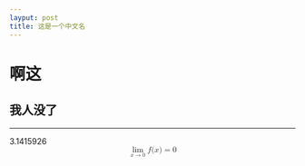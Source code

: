 ```yaml
---
layput: post
title: 这是一个中文名
---
```



# 啊这

## 我人没了

***
3.1415926
<math xmlns="http://www.w3.org/1998/Math/MathML" display="block"><munder><mo data-mjx-texclass="OP" movablelimits="true">lim</mo><mrow><mi>x</mi><mo accent="false" stretchy="false">→</mo><mn>0</mn></mrow></munder><mi>f</mi><mo stretchy="false">(</mo><mi>x</mi><mo stretchy="false">)</mo><mo>=</mo><mn>0</mn></math>
